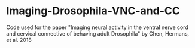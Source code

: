 # Imaging-Drosophila-VNC-and-CC
Code used for the paper "Imaging neural activity in the ventral nerve cord and cervical connective of behaving adult Drosophila" by Chen, Hermans, et al. 2018
